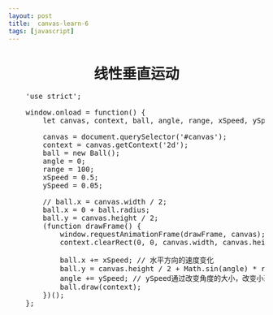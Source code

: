 ```yaml
---
layout: post
title:	canvas-learn-6
tags: [javascript]
---
```


<h1 style="text-align:center;">线性垂直运动</h1>

<pre>
	'use strict';

	window.onload = function() {
		let canvas, context, ball, angle, range, xSpeed, ySpeed;

		canvas = document.querySelector('#canvas');
		context = canvas.getContext('2d');
		ball = new Ball();
		angle = 0;
		range = 100;
		xSpeed = 0.5;
		ySpeed = 0.05;

		// ball.x = canvas.width / 2;
		ball.x = 0 + ball.radius;
		ball.y = canvas.height / 2;
		(function drawFrame() {
			window.requestAnimationFrame(drawFrame, canvas);
			context.clearRect(0, 0, canvas.width, canvas.height);

			ball.x += xSpeed; // 水平方向的速度变化
			ball.y = canvas.height / 2 + Math.sin(angle) * range; 
			angle += ySpeed; // ySpeed通过改变角度的大小，改变小球在y轴上的坐标
			ball.draw(context);
		})();
	};
</pre>